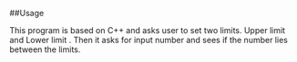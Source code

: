 ##Usage

This program is based on C++ and asks user to set two limits.  Upper limit and Lower limit .
Then it asks for input number and sees if the number lies between  the limits.